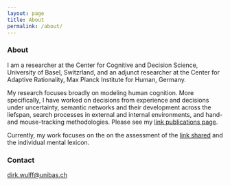 ```yaml
---
layout: page
title: About
permalink: /about/
---
```

### About

I am a researcher at the Center for Cognitive and Decision Science, University of Basel, Switzrland, and an adjunct researcher at the Center for Adaptive Rationality, Max Planck Institute for Human, Germany.

My research focuses broadly on modeling human cognition. More specifically, I have worked on decisions from experience and decisions under uncertainty, semantic networks and their development across the liefspan, search processes in external and internal environments, and hand- and mouse-tracking methodologies. Please see my <a href="https://dwulff.github.io/publications/">link publications page</a>.

Currently, my work focuses on the on the assessment of the <a href="www.smallworldofwords.org">link shared</a> and the individual mental lexicon.      

### Contact

[dirk.wulff@unibas.ch](mailto:dirk.wulff@unibas.ch)
